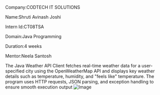 Company:CODTECH IT SOLUTIONS

Name:Shruti Avinash Joshi

Intern Id:CT08TSA

Domain:Java Programming

Duration:4 weeks

Mentor:Neela Santosh

The Java Weather API Client fetches real-time weather data for a user-specified city using the OpenWeatherMap API and displays key weather details such as temperature, humidity, and "feels like" temperature. The program uses HTTP requests, JSON parsing, and exception handling to ensure smooth execution
output
![Image](https://github.com/user-attachments/assets/37f332fe-1f30-4982-82eb-1ab0a3999105)
